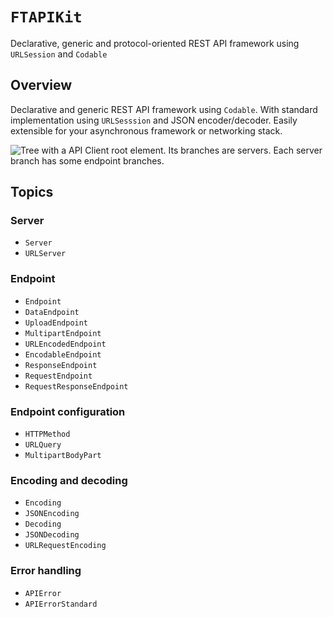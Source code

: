 # ``FTAPIKit``

Declarative, generic and protocol-oriented REST API framework using `URLSession` and `Codable`

## Overview

Declarative and generic REST API framework using `Codable`.
With standard implementation using `URLSesssion` and JSON encoder/decoder.
Easily extensible for your asynchronous framework or networking stack.

![Tree with a API Client root element. Its branches are servers. Each server branch has some endpoint branches.](Architecture)

## Topics

### Server

- ``Server``
- ``URLServer``

### Endpoint

- ``Endpoint``
- ``DataEndpoint``
- ``UploadEndpoint``
- ``MultipartEndpoint``
- ``URLEncodedEndpoint``
- ``EncodableEndpoint``
- ``ResponseEndpoint``
- ``RequestEndpoint``
- ``RequestResponseEndpoint``

### Endpoint configuration

- ``HTTPMethod``
- ``URLQuery``
- ``MultipartBodyPart``

### Encoding and decoding

- ``Encoding``
- ``JSONEncoding``
- ``Decoding``
- ``JSONDecoding``
- ``URLRequestEncoding``

### Error handling

- ``APIError``
- ``APIErrorStandard``
